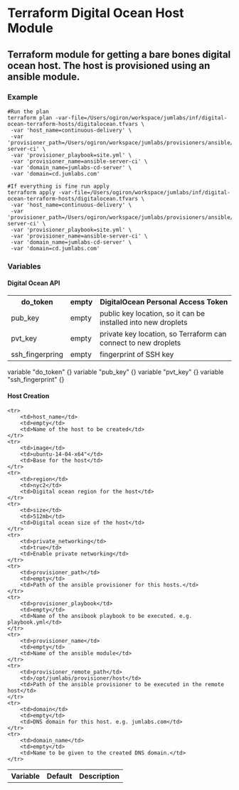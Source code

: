 # Terraform Digital Ocean Host Module #

## Terraform module for getting a bare bones digital ocean host. The host is provisioned using an ansible module.

### Example

```
#Run the plan
terraform plan -var-file=/Users/ogiron/workspace/jumlabs/inf/digital-ocean-terraform-hosts/digitalocean.tfvars \
 -var 'host_name=continuous-delivery' \
 -var 'provisioner_path=/Users/ogiron/workspace/jumlabs/provisioners/ansible/ansible-server-ci' \
 -var 'provisioner_playbook=site.yml' \
 -var 'provisioner_name=ansible-server-ci' \
 -var 'domain_name=jumlabs-cd-server' \
 -var 'domain=cd.jumlabs.com' 
 
#If everything is fine run apply
terraform apply -var-file=/Users/ogiron/workspace/jumlabs/inf/digital-ocean-terraform-hosts/digitalocean.tfvars \
 -var 'host_name=continuous-delivery' \
 -var 'provisioner_path=/Users/ogiron/workspace/jumlabs/provisioners/ansible/ansible-server-ci' \
 -var 'provisioner_playbook=site.yml' \
 -var 'provisioner_name=ansible-server-ci' \
 -var 'domain_name=jumlabs-cd-server' \
 -var 'domain=cd.jumlabs.com' 

```

### Variables

#### Digital Ocean API
<table>
    <tr>
        <th>do_token</th>
        <th>empty</th>
        <th>DigitalOcean Personal Access Token</th>
    </tr>
    <tr>
        <td>pub_key</td>
        <td>empty</td>
        <td>public key location, so it can be installed into new droplets</td>
    </tr>
    <tr>
        <td>pvt_key</td>
        <td>empty</td>
        <td>private key location, so Terraform can connect to new droplets</td>
    </tr>
    <tr>
        <td>ssh_fingerpring </td>
        <td>empty</td>
        <td>fingerprint of SSH key</td>
    </tr>
</table>

variable "do_token" {}
variable "pub_key" {}
variable "pvt_key" {}
variable "ssh_fingerprint" {}


#### Host Creation
<table>
    <tr>
        <th>Variable</th>
        <th>Default</th>
        <th>Description</th>
    </tr>
    
    <tr>
        <td>host_name</td>
        <td>empty</td>
        <td>Name of the host to be created</td>
    </tr>
    <tr>
        <td>image</td>
        <td>ubuntu-14-04-x64"</td>
        <td>Base for the host</td>
    </tr>
    <tr>
        <td>region</td>
        <td>nyc2</td>
        <td>Digital ocean region for the host</td>
    </tr>
    <tr>
        <td>size</td>
        <td>512mb</td>
        <td>Digital ocean size of the host</td>
    </tr>
    <tr>
        <td>private_networking</td>
        <td>true</td>
        <td>Enable private networking</td>
    </tr>
    <tr>
        <td>provisioner_path</td>
        <td>empty</td>
        <td>Path of the ansible provisioner for this hosts.</td>
    </tr>
    <tr>
        <td>provisioner_playbook</td>
        <td>empty</td>
        <td>Name of the ansibook playbook to be executed. e.g. playbook.yml</td>
    </tr>
    <tr>
        <td>provisioner_name</td>
        <td>empty</td>
        <td>Name of the ansible module</td>
    </tr>
    <tr>
        <td>provisioner_remote_path</td>
        <td>/opt/jumlabs/provisioner/host</td>
        <td>Path of the ansible provisioner to be executed in the remote host</td>
    </tr>
    <tr>
        <td>domain</td>
        <td>empty</td>
        <td>DNS domain for this host. e.g. jumlabs.com</td>
    </tr>
    <tr>
        <td>domain_name</td>
        <td>empty</td>
        <td>Name to be given to the created DNS domain.</td>
    </tr>
</table>